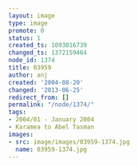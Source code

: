 ```yaml
---
layout: image
type: image
promote: 0
status: 1
created_ts: 1093016739
changed_ts: 1372159464
node_id: 1374
title: 03959
author: anj
created: '2004-08-20'
changed: '2013-06-25'
redirect_from: []
permalink: "/node/1374/"
tags:
- 2004/01 - January 2004
- Karamea to Abel Tasman
images:
- src: image/images/03959-1374.jpg
  name: 03959-1374.jpg
---
```


